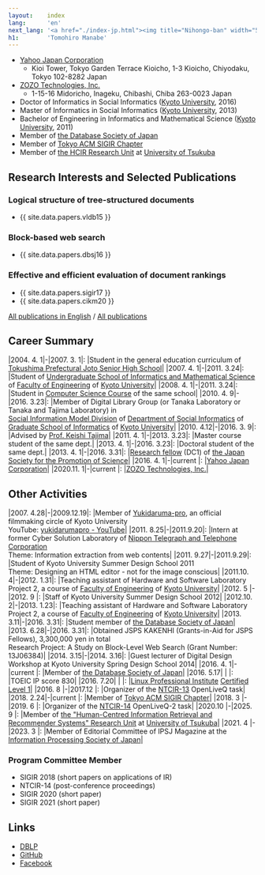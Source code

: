 ```yaml
---
layout:    index
lang:      'en'
next_lang: '<a href="./index-jp.html"><img title="Nihongo-ban" width="56" height="16" src="/nihongo-ban.png" /></a>'
h1:        'Tomohiro Manabe'
---
```


*   [Yahoo Japan Corporation](https://about.yahoo.co.jp/en/info/)
    *   Kioi Tower, Tokyo Garden Terrace Kioicho, 1-3 Kioicho, Chiyodaku, Tokyo 102-8282 Japan
*   [ZOZO Technologies, Inc.](https://tech.zozo.com/en/)
    *   1-15-16 Midoricho, Inageku, Chibashi, Chiba 263-0023 Japan
*   Doctor of Informatics in Social Informatics ([Kyoto University](http://www.kyoto-u.ac.jp/en/), 2016)
*   Master of Informatics in Social Informatics ([Kyoto University](http://www.kyoto-u.ac.jp/en/), 2013)
*   Bachelor of Engineering in Informatics and Mathematical Science ([Kyoto University](http://www.kyoto-u.ac.jp/en/), 2011)
*   Member of [the Database Society of Japan](http://www.dbsj.org/en/)
*   Member of [Tokyo ACM SIGIR Chapter](http://sigir.jp/)
*   Member of [the HCIR Research Unit](https://hcir.slis.tsukuba.ac.jp/) at [University of Tsukuba](http://www.tsukuba.ac.jp/en/)


## Research Interests and Selected Publications

### Logical structure of tree-structured documents
*   {{ site.data.papers.vldb15 }}

### Block-based web search
*   {{ site.data.papers.dbsj16 }}

### Effective and efficient evaluation of document rankings
*   {{ site.data.papers.sigir17 }}
*   {{ site.data.papers.cikm20 }}

[All publications in English](./papers.html) / [All publications](./papers-jp.html)


## Career Summary

|2004. 4. 1|-|2007. 3. 1|: |Student in the general education curriculum of [Tokushima Prefectural Joto Senior High School](http://joto-hs.tokushima-ec.ed.jp/English/)|
|2007. 4. 1|-|2011. 3.24|: |Student of [Undergraduate School of Informatics and Mathematical Science](http://www.s-im.t.kyoto-u.ac.jp/en) of [Faculty of Engineering](http://www.t.kyoto-u.ac.jp/en) of [Kyoto University](http://www.kyoto-u.ac.jp/en/)|
|2008. 4. 1|-|2011. 3.24|: |Student in [Computer Science Course](http://www.s-im.t.kyoto-u.ac.jp/com/en/) of the same school|
|2010. 4. 9|-|2016. 3.23|: |Member of Digital Library Group (or Tanaka Laboratory or Tanaka and Tajima Laboratory) in<br />[Social Information Model Division](http://www.soc.i.kyoto-u.ac.jp/en/course/) of [Department of Social Informatics](http://www.soc.i.kyoto-u.ac.jp/en/) of [Graduate School of Informatics](http://www.i.kyoto-u.ac.jp/en/) of [Kyoto University](http://www.kyoto-u.ac.jp/en/)|
|2010. 4.12|-|2016. 3. 9|: |Advised by [Prof. Keishi Tajima](http://www.dl.soc.i.kyoto-u.ac.jp/~tajima/)|
|2011. 4. 1|-|2013. 3.23|: |Master course student of the same dept.|
|2013. 4. 1|-|2016. 3.23|: |Doctoral student of the same dept.|
|2013. 4. 1|-|2016. 3.31|: |[Research fellow](http://www.jsps.go.jp/english/e-pd/) (DC1) of [the Japan Society for the Promotion of Science](http://www.jsps.go.jp/english/)|
|2016. 4. 1|-|current   |: |[Yahoo Japan Corporation](https://about.yahoo.co.jp/en/info/)|
|2020.11. 1|-|current   |: |[ZOZO Technologies, Inc.](https://tech.zozo.com/en/)|


## Other Activities

|2007. 4.28|-|2009.12.19|: |Member of [Yukidaruma-pro](http://yukidarumapro.jpn.org/), an official filmmaking circle of Kyoto University<br />YouTube: [yukidarumapro - YouTube](http://www.youtube.com/user/yukidarumapro)|
|2011. 8.25|-|2011.9.20|: |Intern at former Cyber Solution Laboratory of [Nippon Telegraph and Telephone Corporation](http://www.ntt.co.jp/about_e/corporatedata.html)<br/>Theme: Information extraction from web contents|
|2011. 9.27|-|2011.9.29|: |Student of Kyoto University Summer Design School 2011<br/>Theme: Designing an HTML editor - not for the image conscious|
|2011.10. 4|-|2012. 1.31|: |Teaching assistant of Hardware and Software Laboratory Project 2, a course of [Faculty of Engineering](http://www.t.kyoto-u.ac.jp/en) of [Kyoto University](http://www.kyoto-u.ac.jp/en/)|
|2012. 5   |-|2012. 9   |: |Staff of Kyoto University Summer Design School 2012|
|2012.10. 2|-|2013. 1.23|: |Teaching assistant of Hardware and Software Laboratory Project 2, a course of [Faculty of Engineering](http://www.t.kyoto-u.ac.jp/en) of [Kyoto University](http://www.kyoto-u.ac.jp/en/)|
|2013. 3.11|-|2016. 3.31|: |Student member of [the Database Society of Japan](http://www.dbsj.org/en/)|
|2013. 6.28|-|2016. 3.31|: |Obtained JSPS KAKENHI (Grants-in-Aid for JSPS Fellows), 3,300,000 yen in total<br />Research Project: A Study on Block-Level Web Search (Grant Number: 13J06384)|
|2014. 3.15|-|2014. 3.16|: |Guest lecturer of Digital Design Workshop at Kyoto University Spring Design School 2014|
|2016. 4. 1|-|current   |: |Member of [the Database Society of Japan](http://www.dbsj.org/en/)|
|2016. 5.17| |          |: |TOEIC IP score 830|
|2016. 7.20| |          |: |[Linux Professional Institute](https://www.lpi.org/) [Certified Level 1](https://www.lpi.org/certification/get-certified-lpi/lpic-1-linux-server-professional/)|
|2016. 8   |-|2017.12   |: |Organizer of the [NTCIR-13](http://research.nii.ac.jp/ntcir/ntcir-13/) OpenLiveQ task|
|2018. 2.24|-|current   |: |Member of [Tokyo ACM SIGIR Chapter](http://sigir.jp/)|
|2018. 3   |-|2019. 6   |: |Organizer of the [NTCIR-14](http://research.nii.ac.jp/ntcir/ntcir-14/) OpenLiveQ-2 task|
|2020.10   |-|2025. 9   |: |Member of [the "Human-Centred Information Retrieval and Recommender Systems" Research Unit](https://hcir.slis.tsukuba.ac.jp/) at [University of Tsukuba](http://www.tsukuba.ac.jp/en/)|
|2021. 4   |-|2023. 3   |: |Member of Editorial Committee of IPSJ Magazine at the [Information Processing Society of Japan](https://www.ipsj.or.jp/english/index.html)|


### Program Committee Member

* SIGIR 2018 (short papers on applications of IR)
* NTCIR-14 (post-conference proceedings)
* SIGIR 2020 (short paper)
* SIGIR 2021 (short paper)


## Links

*   [DBLP](http://dblp.uni-trier.de/pers/hd/m/Manabe:Tomohiro)
*   [GitHub](https://github.com/tmanabe)
*   [Facebook](https://www.facebook.com/manabe.pdx)
